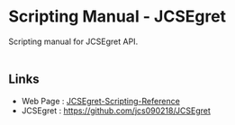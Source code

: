 # Scripting Manual - JCSEgret #

Scripting manual for JCSEgret API. <br/><br/>

## Links ##
* Web Page : <a href="http://www.jcs-profile.com:3002">JCSEgret-Scripting-Reference</a>
* JCSEgret : https://github.com/jcs090218/JCSEgret
